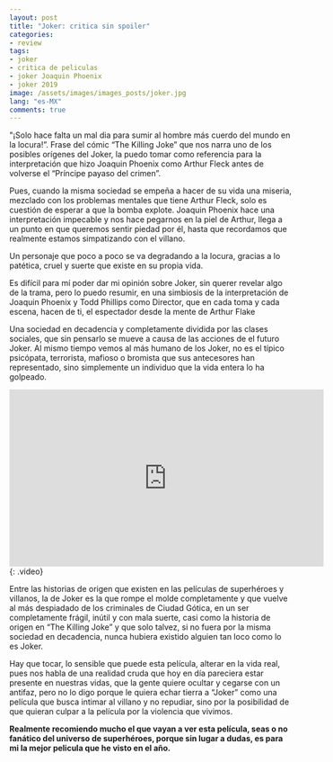 ```yaml
---
layout: post
title: "Joker: critica sin spoiler"
categories:
- review
tags: 
- joker
- critica de peliculas
- joker Joaquin Phoenix
- joker 2019
image: /assets/images/images_posts/joker.jpg
lang: "es-MX"
comments: true
---
```

"¡Solo hace falta un mal dia para sumir al hombre más cuerdo del mundo en la locura!”. Frase del cómic “The Killing Joke” que nos narra uno de los posibles orígenes del Joker, la puedo tomar como referencia para la interpretación que hizo Joaquin Phoenix como Arthur Fleck antes de volverse el “Príncipe payaso del crimen”.

Pues, cuando la misma sociedad se empeña a hacer de su vida una miseria, mezclado con los problemas mentales que tiene Arthur Fleck, solo es cuestión de esperar a que la bomba explote. Joaquin Phoenix hace una interpretación impecable y nos hace pegarnos en la piel de Arthur, llega a un punto en que queremos sentir piedad por él, hasta que recordamos que realmente estamos simpatizando con el villano. 

Un personaje que poco a poco se va degradando a la locura, gracias a lo patética, cruel y suerte que existe en su propia vida.

Es difícil para mí poder dar mi opinión sobre Joker, sin querer revelar algo de la trama, pero lo puedo resumir, en una simbiosis de la interpretación de Joaquin Phoenix y Todd Phillips como Director, que en cada toma y cada escena, hacen de ti, el espectador desde la mente de Arthur Flake

Una sociedad en decadencia y completamente dividida por las clases sociales, que sin pensarlo se mueve a causa de las acciones de el futuro Joker. Al mismo tiempo vemos al más humano de los Joker, no es el típico psicópata, terrorista, mafioso o bromista que sus antecesores han representado, sino simplemente un individuo que la vida entera lo ha golpeado.

<iframe width="560" height="315" src="https://www.youtube.com/embed/Ma1arYS5hEc" frameborder="0" allow="accelerometer; autoplay; encrypted-media; gyroscope; picture-in-picture" allowfullscreen></iframe>
{: .video}

Entre las historias de origen que existen en las películas de superhéroes y villanos, la de Joker es la que rompe el molde completamente y que vuelve al más despiadado de los criminales de Ciudad Gótica, en un ser completamente frágil, inútil y con mala suerte, casi como la historia de origen en “The Killing Joke” y que solo talvez, si no fuera por la misma sociedad en decadencia, nunca hubiera existido alguien tan loco como lo es Joker.

Hay que tocar, lo sensible que puede esta película, alterar en la vida real, pues nos habla de una realidad cruda que hoy en día pareciera estar presente en nuestras vidas, que la gente quiere ocultar y cegarse con un antifaz, pero no lo digo porque le quiera echar tierra a “Joker” como una película que busca intimar al villano y no repudiar, sino por la posibilidad de que quieran culpar a la película por la violencia que vivimos.

**Realmente recomiendo mucho el que vayan a ver esta película, seas o no fanático del universo de superhéroes, porque sin lugar a dudas, es para mi la mejor pelicula que he visto en el año.**
